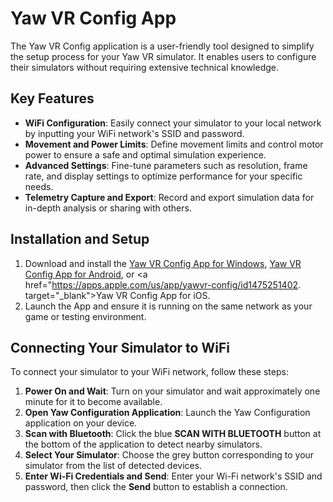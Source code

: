 # Yaw VR Config App

The Yaw VR Config application is a user-friendly tool designed to simplify the setup process for your Yaw VR simulator. It enables users to configure their simulators without requiring extensive technical knowledge.

## Key Features

* **WiFi Configuration**: Easily connect your simulator to your local network by inputting your WiFi network's SSID and password.
* **Movement and Power Limits**: Define movement limits and control motor power to ensure a safe and optimal simulation experience.
* **Advanced Settings**: Fine-tune parameters such as resolution, frame rate, and display settings to optimize performance for your specific needs.
* **Telemetry Capture and Export**: Record and export simulation data for in-depth analysis or sharing with others.

## Installation and Setup

1. Download and install the <a href="https://yaw.one/configapp/windows/build.zip" target="_blank">Yaw VR Config App for Windows</a>, <a href="https://play.google.com/store/apps/details?id=com.yawvr.configapp" target="_blank">Yaw VR Config App for Android</a>, or <a href="https://apps.apple.com/us/app/yawvr-config/id1475251402. target="_blank">Yaw VR Config App for iOS</a>.
2. Launch the App and ensure it is running on the same network as your game or testing environment.

## Connecting Your Simulator to WiFi

To connect your simulator to your WiFi network, follow these steps:

1. **Power On and Wait**: Turn on your simulator and wait approximately one minute for it to become available.
2. **Open Yaw Configuration Application**: Launch the Yaw Configuration application on your device.
3. **Scan with Bluetooth**: Click the blue **SCAN WITH BLUETOOTH** button at the bottom of the application to detect nearby simulators.
4. **Select Your Simulator**: Choose the grey button corresponding to your simulator from the list of detected devices.
5. **Enter Wi-Fi Credentials and Send**: Enter your Wi-Fi network's SSID and password, then click the **Send** button to establish a connection.
